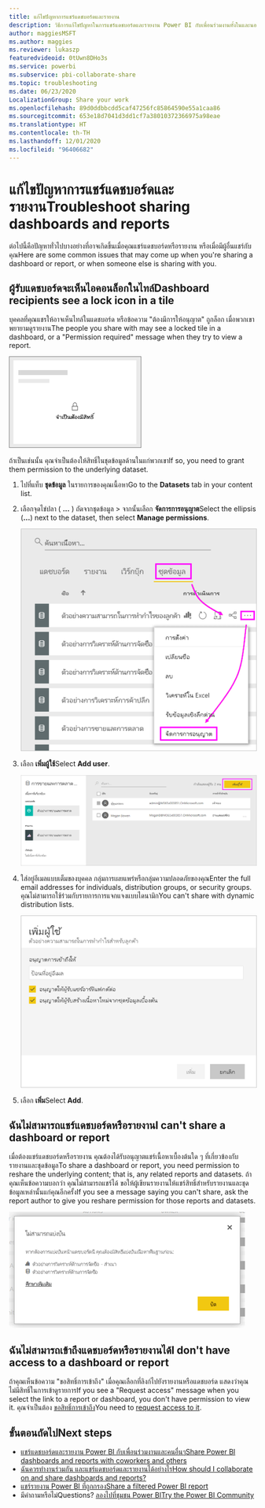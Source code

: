 ```yaml
---
title: แก้ไขปัญหาการแชร์แดชบอร์ดและรายงาน
description: วิธีการแก้ไขปัญหาในการแชร์แดชบอร์ดและรายงาน Power BI กับเพื่อนร่วมงานทั้งในและนอกองค์กรของคุณ
author: maggiesMSFT
ms.author: maggies
ms.reviewer: lukaszp
featuredvideoid: 0tUwn8DHo3s
ms.service: powerbi
ms.subservice: pbi-collaborate-share
ms.topic: troubleshooting
ms.date: 06/23/2020
LocalizationGroup: Share your work
ms.openlocfilehash: 89d0ddbbcdd5caf47256fc85864590e55a1caa86
ms.sourcegitcommit: 653e18d7041d3dd1cf7a38010372366975a98eae
ms.translationtype: HT
ms.contentlocale: th-TH
ms.lasthandoff: 12/01/2020
ms.locfileid: "96406682"
---
```

# <a name="troubleshoot-sharing-dashboards-and-reports"></a><span data-ttu-id="42253-103">แก้ไขปัญหาการแชร์แดชบอร์ดและรายงาน</span><span class="sxs-lookup"><span data-stu-id="42253-103">Troubleshoot sharing dashboards and reports</span></span>

<span data-ttu-id="42253-104">ต่อไปนี้คือปัญหาทั่วไปบางอย่างที่อาจเกิดขึ้นเมื่อคุณแชร์แดชบอร์ดหรือรายงาน หรือเมื่อมีผู้อื่นแชร์กับคุณ</span><span class="sxs-lookup"><span data-stu-id="42253-104">Here are some common issues that may come up when you're sharing a dashboard or report, or when someone else is sharing with you.</span></span> 

## <a name="dashboard-recipients-see-a-lock-icon-in-a-tile"></a><span data-ttu-id="42253-105">ผู้รับแดชบอร์ดจะเห็นไอคอนล็อกในไทล์</span><span class="sxs-lookup"><span data-stu-id="42253-105">Dashboard recipients see a lock icon in a tile</span></span>

<span data-ttu-id="42253-106">บุคคลที่คุณแชรให้อาจเห็นไทล์ในแดชบอร์ด หรือข้อความ "ต้องมีการให้อนุญาต" ถูกล็อก เมื่อพวกเขาพยายามดูรายงาน</span><span class="sxs-lookup"><span data-stu-id="42253-106">The people you share with may see a locked tile in a dashboard, or a "Permission required" message when they try to view a report.</span></span>

![ไทล์ของ power BI ถูกล็อก](media/service-share-dashboards/power-bi-locked_tile_small.png)

<span data-ttu-id="42253-108">ถ้าเป็นเช่นนั้น คุณจำเป็นต้องให้สิทธิ์ในชุดข้อมูลด้านในแก่พวกเขา</span><span class="sxs-lookup"><span data-stu-id="42253-108">If so, you need to grant them permission to the underlying dataset.</span></span>

1. <span data-ttu-id="42253-109">ไปที่แท็บ **ชุดข้อมูล** ในรายการของคุณเนื้อหา</span><span class="sxs-lookup"><span data-stu-id="42253-109">Go to the **Datasets** tab in your content list.</span></span>

1. <span data-ttu-id="42253-110">เลือกจุดไข่ปลา ( **...** ) ถัดจากชุดข้อมูล > จากนั้นเลือก **จัดการการอนุญาต**</span><span class="sxs-lookup"><span data-stu-id="42253-110">Select the ellipsis (**...**) next to the dataset, then select **Manage permissions**.</span></span>

    ![จัดการการอนุญาต](media/service-share-dashboards/power-bi-sharing-manage-permissions.png)

1. <span data-ttu-id="42253-112">เลือก **เพิ่มผู้ใช้**</span><span class="sxs-lookup"><span data-stu-id="42253-112">Select **Add user**.</span></span>

    ![เพิ่มผู้ใช้](media/service-share-dashboards/power-bi-share-dataset-add-user.png)

1. <span data-ttu-id="42253-114">ใส่อยู่อีเมลแบบเต็มของบุคคล กลุ่มการเผยแพร่หรือกลุ่มความปลอดภัยของคุณ</span><span class="sxs-lookup"><span data-stu-id="42253-114">Enter the full email addresses for individuals, distribution groups, or security groups.</span></span> <span data-ttu-id="42253-115">คุณไม่สามารถใช้ร่วมกับรายการการแจกแจงแบบไดนามิก</span><span class="sxs-lookup"><span data-stu-id="42253-115">You can't share with dynamic distribution lists.</span></span>

    ![เพิ่มที่อยู่อีเมล](media/service-share-dashboards/power-bi-add-user-dataset.png)

1. <span data-ttu-id="42253-117">เลือก **เพิ่ม**</span><span class="sxs-lookup"><span data-stu-id="42253-117">Select **Add**.</span></span>

## <a name="i-cant-share-a-dashboard-or-report"></a><span data-ttu-id="42253-118">ฉันไม่สามารถแชร์แดชบอร์ดหรือรายงาน</span><span class="sxs-lookup"><span data-stu-id="42253-118">I can't share a dashboard or report</span></span>

<span data-ttu-id="42253-119">เมื่อต้องแชร์แดชบอร์ดหรือรายงาน คุณต้องได้รับอนุญาตแชร์เนื้อหาเบื้องต้นใด ๆ ที่เกี่ยวข้องกับรายงานและชุดข้อมูล</span><span class="sxs-lookup"><span data-stu-id="42253-119">To share a dashboard or report, you need permission to reshare the underlying content; that is, any related reports and datasets.</span></span> <span data-ttu-id="42253-120">ถ้าคุณเห็นข้อความบอกว่า คุณไม่สามารถแชร์ได้ ขอให้ผู้เขียนรายงานให้แชร์สิทธิ์สำหรับรายงานและชุดข้อมูลเหล่านั้นแก่คุณอีกครั้ง</span><span class="sxs-lookup"><span data-stu-id="42253-120">If you see a message saying you can't share, ask the report author to give you reshare permission for those reports and datasets.</span></span>

![ข้อความ "ไม่สามารถแชร์"](media/service-share-dashboards/power-bi-sharing-unable-to-share.png)

## <a name="i-dont-have-access-to-a-dashboard-or-report"></a><span data-ttu-id="42253-122">ฉันไม่สามารถเข้าถึงแดชบอร์ดหรือรายงานได้</span><span class="sxs-lookup"><span data-stu-id="42253-122">I don't have access to a dashboard or report</span></span>

<span data-ttu-id="42253-123">ถ้าคุณเห็นข้อความ "ขอสิทธิ์การเข้าถึง" เมื่อคุณเลือกที่ลิงก์ไปยังรายงานหรือแดชบอร์ด แสดงว่าคุณไม่มีสิทธิ์ในการเข้าดูรายการ</span><span class="sxs-lookup"><span data-stu-id="42253-123">If you see a "Request access" message when you select the link to a report or dashboard, you don't have permission to view it.</span></span> <span data-ttu-id="42253-124">คุณจำเป็นต้อง [ขอสิทธิ์การเข้าถึง](service-request-access.md)</span><span class="sxs-lookup"><span data-stu-id="42253-124">You need to [request access to it](service-request-access.md).</span></span>

## <a name="next-steps"></a><span data-ttu-id="42253-125">ขั้นตอนถัดไป</span><span class="sxs-lookup"><span data-stu-id="42253-125">Next steps</span></span>

- [<span data-ttu-id="42253-126">แชร์แดชบอร์ดและรายงาน Power BI กับเพื่อนร่วมงานและคนอื่นๆ</span><span class="sxs-lookup"><span data-stu-id="42253-126">Share Power BI dashboards and reports with coworkers and others</span></span>](service-share-dashboards.md)
- [<span data-ttu-id="42253-127">ฉันควรทำงานร่วมกัน และแชร์แดชบอร์ดและรายงานได้อย่างไร</span><span class="sxs-lookup"><span data-stu-id="42253-127">How should I collaborate on and share dashboards and reports?</span></span>](service-how-to-collaborate-distribute-dashboards-reports.md)
-  [<span data-ttu-id="42253-128">แชร์รายงาน Power BI ที่ถูกกรอง</span><span class="sxs-lookup"><span data-stu-id="42253-128">Share a filtered Power BI report</span></span>](service-share-reports.md)
- <span data-ttu-id="42253-129">มีคำถามหรือไม่</span><span class="sxs-lookup"><span data-stu-id="42253-129">Questions?</span></span> [<span data-ttu-id="42253-130">ลองไปที่ชุมชน Power BI</span><span class="sxs-lookup"><span data-stu-id="42253-130">Try the Power BI Community</span></span>](https://community.powerbi.com/)
